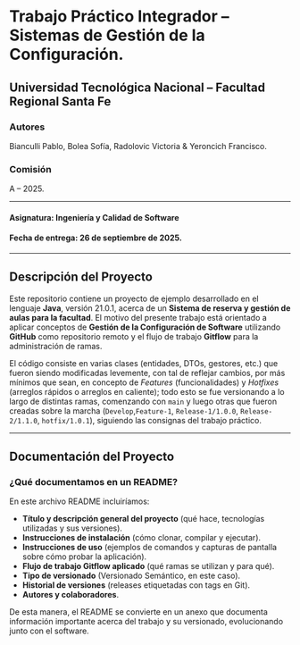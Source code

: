 # Trabajo Práctico Integrador – Sistemas de Gestión de la Configuración.

## Universidad Tecnológica Nacional – Facultad Regional Santa Fe

### Autores
Bianculli Pablo, Bolea Sofía, Radolovic Victoria & Yeroncich Francisco.

### Comisión
A – 2025.

---

#### Asignatura: Ingeniería y Calidad de Software
#### Fecha de entrega: 26 de septiembre de 2025.

---

## Descripción del Proyecto
Este repositorio contiene un proyecto de ejemplo desarrollado en el lenguaje **Java**, versión 21.0.1, acerca de un **Sistema de reserva y gestión de aulas para la facultad**. El motivo del presente trabajo está orientado a aplicar conceptos de **Gestión de la Configuración de Software** utilizando **GitHub** como repositorio remoto y el flujo de trabajo **Gitflow** para la administración de ramas.

El código consiste en varias clases (entidades, DTOs, gestores, etc.) que fueron siendo modificadas levemente, con tal de reflejar cambios, por más mínimos que sean, en concepto de *Features* (funcionalidades) y *Hotfixes* (arreglos rápidos o arreglos en caliente); todo esto se fue versionando a lo largo de distintas ramas, comenzando con `main` y luego otras que fueron creadas sobre la marcha (`Develop`,`Feature-1`, `Release-1/1.0.0`, `Release-2/1.1.0`, `hotfix/1.0.1`), siguiendo las consignas del trabajo práctico.

---

## Documentación del Proyecto

### ¿Qué documentamos en un README?
En este archivo README incluiríamos:
- **Título y descripción general del proyecto** (qué hace, tecnologías utilizadas y sus versiones).
- **Instrucciones de instalación** (cómo clonar, compilar y ejecutar).
- **Instrucciones de uso** (ejemplos de comandos y capturas de pantalla sobre cómo probar la aplicación).
- **Flujo de trabajo Gitflow aplicado** (qué ramas se utilizan y para qué).
- **Tipo de versionado** (Versionado Semántico, en este caso).
- **Historial de versiones** (releases etiquetadas con tags en Git).
- **Autores y colaboradores**.

De esta manera, el README se convierte en un anexo que documenta información importante acerca del trabajo y su versionado, evolucionando junto con el software.
